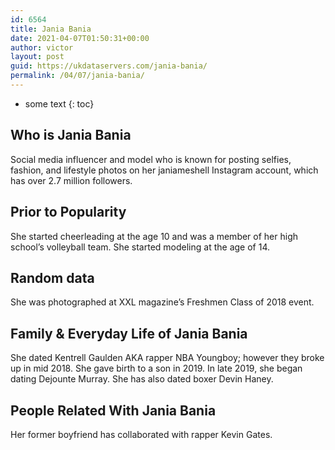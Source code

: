 ```yaml
---
id: 6564
title: Jania Bania
date: 2021-04-07T01:50:31+00:00
author: victor
layout: post
guid: https://ukdataservers.com/jania-bania/
permalink: /04/07/jania-bania/
---
```


* some text
{: toc}


## Who is Jania Bania



Social media influencer and model who is known for posting selfies, fashion, and lifestyle photos on her janiameshell Instagram account, which has over 2.7 million followers. 

                
                
                
## Prior to Popularity



She started cheerleading at the age 10 and was a member of her high school&#8217;s volleyball team. She started modeling at the age of 14. 

                
                
                
## Random data



She was photographed at XXL magazine&#8217;s Freshmen Class of 2018 event. 

                
                
                
## Family & Everyday Life of Jania Bania



She dated Kentrell Gaulden AKA rapper NBA Youngboy; however they broke up in mid 2018. She gave birth to a son in 2019. In late 2019, she began dating Dejounte Murray. She has also dated boxer Devin Haney.

                
                
                
## People Related With Jania Bania



Her former boyfriend has collaborated with rapper Kevin Gates. 

                
              
            
          
          
          